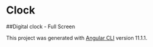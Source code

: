 # Clock

##Digital clock - Full Screen

This project was generated with [Angular CLI](https://github.com/angular/angular-cli) version 11.1.1.

